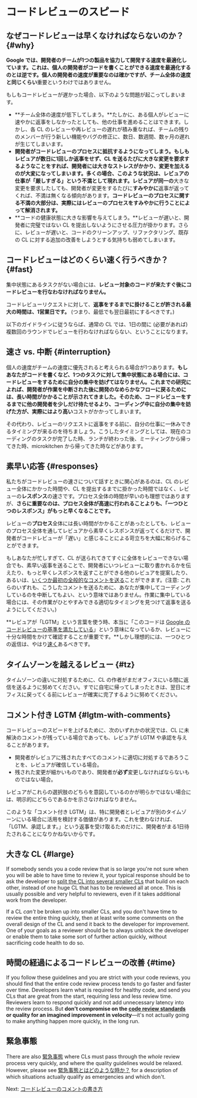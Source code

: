 # コードレビューのスピード



## なぜコードレビューは早くなければならないのか？ {#why}

**Google では、開発者のチームが1つの製品を協力して開発する速度を最適化しています。**これは、個人の開発者がコードを書くことができる速度を最適化するのとは逆です。個人の開発者の速度が重要なのは確かですが、チーム全体の速度と**同じくらい**重要というわけではありません。

もしもコードレビューが遅かった場合、以下のような問題が起こってしまいます。

*   **チーム全体の速度が低下してしまう。**たしかに、ある個人がレビューに速やかに返事をしなかったとしても、他の仕事を進めることはできます。しかし、各 CL のレビューや再レビューの遅れが積み重なれば、チームの残りのメンバーが行う新しい機能やバグの修正に、数日、数週間、数ヶ月の遅れが生じてしまいます。
*   **開発者がコードレビューのプロセスに抵抗するようになってしまう。**もしもレビュアが数日に1回しか返事をせず、CL を送るたびに大きな変更を要求するようなことをすれば、開発者には大きなストレスがかかり、変更を加えるのが大変になってしまいます。多くの場合、このような状況は、レビュアの仕事が「厳しすぎる」という不満として現れます。レビュアが**同一の**大きな変更を要求したしても、開発者が変更をするたびに**すみやかに**返事が返ってくれば、不満は無くなる傾向があります。**コードレビューのプロセスに関する不満の大部分は、実際にはレビューのプロセスをすみやかに行うことによって解消されます。**
*   **コードの健康状態に大きな影響を与えてしまう。**レビューが遅いと、開発者に完璧ではない CL を提出しないようにさせる圧力が掛かります。さらに、レビューが遅いと、コードのクリーンアップ、リファクタリング、既存の CL に対する追加の改善をしようとする気持ちも弱めてしまいます。

## コードレビューはどのくらい速く行うべきか？ {#fast}

集中状態にあるタスクがない場合には、**レビュー対象のコードが来たすぐ後にコードレビューを行なわなければなりません。**

コードレビューリクエストに対して、**返事をするまでに掛けることが許される最大の時間は、1営業日です。** (つまり、最低でも翌日最初にするべきです。)

以下のガイドラインに従うならば、通常の CL では、1日の間に (必要があれば) 複数回のラウンドでレビューを行わなければならない、ということになります。

## 速さ vs. 中断 {#interruption}

個人の速度がチームの速度に優先されると考えられる場合が1つあります。**もしあなたがコードを書くなど、1つのタスクに対して集中状態にある場合には、コードレビューをするために自分の集中を妨げてはなりません。**これまでの研究によれば、開発者が作業を中断された後に開発のなめらかなフローに戻るためには、長い時間がかかることが示されてきました。そのため、コードレビューをするまでに他の開発者を少しだけ待たせるより、コーディング中に自分の集中を妨げた方が、実際には**より高い**コストがかかってしまいます。

その代わり、レビューのリクエストに返事をする前に、自分の仕事に一休みできるタイミングが来るのを待ちましょう。こうしたタイミングとしては、現在のコーディングのタスクが完了した時、ランチが終わった後、ミーティングから帰ってきた時、microkitchen から帰ってきた時などがあります。

## 素早い応答 {#responses}

私たちがコードレビューの速さについて話すときに関心があるのは、CL のレビュー全体にかかった時間や、CL を提出するまでに掛かった時間ではなく、レビューの**レスポンス**の速さです。プロセス全体の時間が早いのも理想ではありますが、**さらに重要なのは、プロセス全体が高速に行われることよりも、「一つひとつのレスポンス」がもっと早くなることです。** 

レビューの**プロセス**全体には長い時間がかかることがあったとしても、レビューのプロセス全体を通してレビュアから素早くレスポンスが返ってくるだけで、開発者がコードレビューが「遅い」と感じることによる苛立ちを大幅に和らげることができます。

もしあなたが忙しすぎて、CL が送られてきてすぐに全体をレビューできない場合でも、素早い返事を送ることで、開発者にいつレビューに取り書かれるかを伝えたり、もっと早くレスポンスを返すことができる他のレビュアを提案したり、あるいは、[いくつか最初の全般的なコメントを送る](navigate.md)ことができます。(注意: これらのいずれも、こうしたコメントを送るために、あなたが集中してコーディングしているのを中断してもよい、という意味ではありません。作業に集中している場合には、その作業がひとやすみできる適切なタイミングを見つけて返事を送るようにしてください。)

**レビュアが「LGTM」という言葉を使う時、本当に「このコードは [Google のコードレビューの基準を満たしている](standard.md)」という意味になっているか、レビューに十分な時間をかけて確認することが重要です。**しかし理想的には、一つひとつの返信は、やはり[速く](#fast)あるべきです。

## タイムゾーンを越えるレビュー {#tz}

タイムゾーンの違いに対処するために、CL の作者がまだオフィスにいる間に返信を送るように努めてください。すでに自宅に帰ってしまったときは、翌日にオフィスに戻ってくる前にレビューが確実に完了するように努めてください。

## コメント付き LGTM {#lgtm-with-comments}

コードレビューのスピードを上げるために、次のいずれかの状況では、CL に未解決のコメントが残っている場合であっても、レビュアが LGTM や承認を与えることがあります。

*   開発者がレビュアに残されたすべてのコメントに適切に対処するであろうことを、レビュアが確信している場合。
*   残された変更が細かいものであり、開発者が**必ず**変更しなければならないものではない場合。

レビュアがこれらの選択肢のどちらを意図しているのかが明らかではない場合には、明示的にどちらであるかを示さなければなりません。

このような「コメント付き LGTM」は、特に開発者とレビュアが別のタイムゾーンにいる場合に活用を検討する価値があります。これを使わなければ、「LGTM、承認します。」という返事を受け取るためだけに、開発者がまる1日待たされることになりかねないからです。

## 大きな CL {#large}

If somebody sends you a code review that is so large you're not sure when you
will be able to have time to review it, your typical response should be to ask
the developer to
[split the CL into several smaller CLs](../developer/small-cls.md) that build on
each other, instead of one huge CL that has to be reviewed all at once. This is
usually possible and very helpful to reviewers, even if it takes additional work
from the developer.

If a CL *can't* be broken up into smaller CLs, and you don't have time to review
the entire thing quickly, then at least write some comments on the overall
design of the CL and send it back to the developer for improvement. One of your
goals as a reviewer should be to always unblock the developer or enable them to
take some sort of further action quickly, without sacrificing code health to do
so.

## 時間の経過によるコードレビューの改善 {#time}

If you follow these guidelines and you are strict with your code reviews, you
should find that the entire code review process tends to go faster and faster
over time. Developers learn what is required for healthy code, and send you CLs
that are great from the start, requiring less and less review time. Reviewers
learn to respond quickly and not add unnecessary latency into the review
process.
But **don't compromise on
the [code review standards](standard.md) or quality for an imagined improvement
in velocity**&mdash;it's not actually going to make anything happen more
quickly, in the long run.

## 緊急事態

There are also [緊急事態](../emergencies.md) where CLs must pass through the
_whole_ review process very quickly, and where the quality guidelines would be
relaxed. However, please see [緊急事態とはどのような時か？](../emergencies.md#what) for
a description of which situations actually qualify as emergencies and which
don't.

Next: [コードレビューのコメントの書き方](comments.md)
